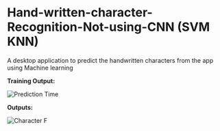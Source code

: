 # Hand-written-character-Recognition-Not-using-CNN (SVM KNN)
A desktop application to predict the handwritten characters from the app using Machine learning  

**Training Output:**

![Prediction Time](https://github.com/ashishpavan/Hand-written-character-Recognition-Not-using-CNN/assets/36131484/e066dc5e-8c7a-46f2-86e1-deabbac61e7b)

**Outputs:** 

![Character F](https://github.com/ashishpavan/Hand-written-character-Recognition-Not-using-CNN/assets/36131484/130a65c9-8485-4d1d-998b-17f924774187)


